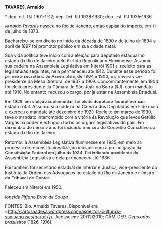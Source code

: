 **TAVARES, Arnaldo**

\* dep. est. RJ 1901-1912; dep. fed. RJ 1928-1930; dep. est. RJ
1935-1936.

*Arnaldo Tavares* nasceu no Rio de Janeiro, então capital do Império, em
11 de julho de 1873.

Bacharelou-se em direito no início da década de 1890 e de julho de 1894
a abril de 1897 foi promotor público em sua cidade natal.

Sua vida política teve início com a eleição para deputado estadual no
estado do Rio de Janeiro pelo Partido Republicano Fluminense. Assumiu
sua cadeira na Assembleia Legislativa em Niterói 1901 e, reeleito para
as legislaturas seguintes, nela permaneceu até 1912. Durante esse
período foi primeiro-secretário da Assembleia, de 1904 a 1906, e
primeiro vice-presidente da Mesa Diretora, de 1907 a 1909.
Concomitantemente, em 1904 foi eleito presidente da Câmara de São João
da Barra (RJ), com mandato até 1910. No entanto, recusou o cargo, por já
estar na Assembleia Estadual.

Em 1928, em eleição suplementar, foi eleito deputado federal por seu
estado natal. Assumiu sua cadeira na Câmara dos Deputados em 9 de maio e
exerceu o mandato até dezembro de 1929. Reeleito em março de 1930, teve
o mandato interrompido com a vitória da Revolução que levou Getúlio
Vargas ao poder e extinguiu todos os órgãos legislativos do país. Em
dezembro do mesmo ano foi indicado membro do Conselho Consultivo do
estado do Rio de Janeiro.

Retornou à Assembleia Legislativa fluminense em 1935, em meio ao
processo de reconstitucionalização iniciado com a promulgação da
Constituição Federal em julho de 1934. Foi indicado presidente da
Assembleia Legislativa e nela permaneceu até 1936.

Foi também foi secretário estadual de Interior e Justiça,
vice-presidente do Instituto da Ordem dos Advogados no estado do Rio de
Janeiro e ministro do Tribunal de Contas.

Faleceu em Niterói em 1950.

*Ioneide Piffano Brion de Souza*

FONTES: Bio. Arnaldo Tavares. Disponível em:
\<http://carlosaadesa.wordpress.com/aspectos-culturais-sanjoanenses/parteiv\>.
Acesso em: 20/12/2010; CÂM. DEP. *Deputados brasileiros* (1826-1976).
